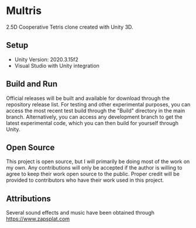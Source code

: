 # Multris
2.5D Cooperative Tetris clone created with Unity 3D.

## Setup
- Unity Version: 2020.3.15f2
- Visual Studio with Unity integration

## Build and Run
Official releases will be built and available for download through the repository release list.
For testing and other experimental purposes, you can access the most recent test build through the "Build" directory in the main branch.
Alternatively, you can access any development branch to get the latest experimental code, which you can then build for yourself through Unity.

## Open Source
This project is open source, but I will primarily be doing most of the work on my own. Any contributions will only be accepted if the author is willing to agree to keep their work open source to the public. Proper credit will be provided to contributors who have their work used in this project.

## Attributions
Several sound effects and music have been obtained through https://www.zapsplat.com
